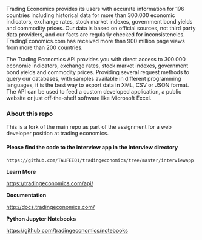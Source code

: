 Trading Economics provides its users with accurate information for 196 countries including historical data for more than 300.000 economic indicators, exchange rates, stock market indexes, government bond yields and commodity prices. Our data is based on official sources, not third party data providers, and our facts are regularly checked for inconsistencies. TradingEconomics.com has received more than 900 million page views from more than 200 countries. 

The Trading Economics API provides you with direct access to 300.000 economic indicators, exchange rates, stock market indexes, government bond yields and commodity prices. Providing several request methods to query our databases, with samples available in different programming languages, it is the best way to export data in XML, CSV or JSON format. The API can be used to feed a custom developed application, a public website or just off-the-shelf software like Microsoft Excel.


### About this repo
This is a fork of the main repo as part of the assignment for a web developer position at trading economics.
#### Please find the code to the interview app in the interview directory 
```
https://github.com/TAUFEEQ1/tradingeconomics/tree/master/interviewapp
```

**Learn More**

https://tradingeconomics.com/api/


**Documentation**

http://docs.tradingeconomics.com/



**Python Jupyter Notebooks**

https://github.com/tradingeconomics/notebooks





